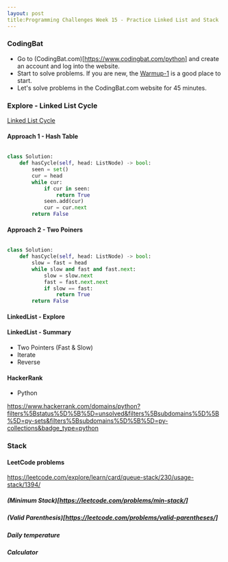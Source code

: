 ```yaml
---
layout: post
title:Programming Challenges Week 15 - Practice Linked List and Stack
---
```


### CodingBat
- Go to (CodingBat.com)[https://www.codingbat.com/python] and create an account and log into the website.
- Start to solve problems. If you are new, the [Warmup-1](https://codingbat.com/python/Warmup-1) is a good place to start.
- Let's solve problems in the CodingBat.com website for 45 minutes.
### Explore - Linked List Cycle

[Linked List Cycle](https://leetcode.com/problems/linked-list-cycle/)

#### Approach 1 - Hash Table
```py

class Solution:
    def hasCycle(self, head: ListNode) -> bool:
        seen = set()
        cur = head
        while cur:
            if cur in seen:
                return True
            seen.add(cur)
            cur = cur.next
        return False
```        


#### Approach 2 - Two Poiners
```py

class Solution:
    def hasCycle(self, head: ListNode) -> bool:
        slow = fast = head
        while slow and fast and fast.next:
            slow = slow.next
            fast = fast.next.next
            if slow == fast:
                return True
        return False
```

#### LinkedList - Explore

#### LinkedList - Summary

- Two Pointers (Fast & Slow)
- Iterate
- Reverse

#### HackerRank

- Python

https://www.hackerrank.com/domains/python?filters%5Bstatus%5D%5B%5D=unsolved&filters%5Bsubdomains%5D%5B%5D=py-sets&filters%5Bsubdomains%5D%5B%5D=py-collections&badge_type=python

### Stack

#### LeetCode problems

https://leetcode.com/explore/learn/card/queue-stack/230/usage-stack/1394/

##### (Minimum Stack)[https://leetcode.com/problems/min-stack/]

##### (Valid Parenthesis)[https://leetcode.com/problems/valid-parentheses/]

##### Daily temperature

##### Calculator

